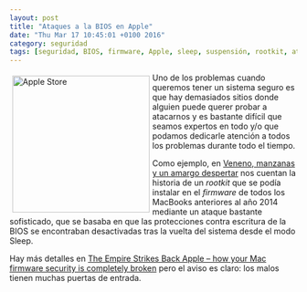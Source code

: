 ```yaml
---
layout: post
title: "Ataques a la BIOS en Apple"
date: "Thu Mar 17 10:45:01 +0100 2016"
category: seguridad
tags: [seguridad, BIOS, firmware, Apple, sleep, suspensión, rootkit, ataque]
---
```






<a href="https://www.flickr.com/photos/fernand0/4323230484" title="Apple Store"><img src="https://c1.staticflickr.com/5/4024/4323230484_829e5bba4f_m.jpg" width="240"  alt="Apple Store" style="float:left; margin:5px"></a>
Uno de los problemas cuando queremos tener un sistema seguro es que hay demasiados sitios donde alguien puede querer probar a atacarnos y es bastante difícil que seamos expertos en todo y/o que podamos dedicarle atención a todos los problemas durante todo el tiempo.

Como ejemplo, en [Veneno, manzanas y un amargo despertar](http://unaaldia.hispasec.com/2015/05/veneno-manzanas-y-un-amargo-despertar.html) nos cuentan la historia de un *rootkit* que se podía instalar en el *firmware* de todos los MacBooks anteriores al año 2014 mediante un ataque bastante sofisticado, que se basaba en que las protecciones contra escritura de la BIOS se encontraban desactivadas tras la vuelta del sistema desde el modo Sleep.

Hay más detalles en [The Empire Strikes Back Apple – how your Mac firmware security is completely broken](https://reverse.put.as/2015/05/29/the-empire-strikes-back-apple-how-your-mac-firmware-security-is-completely-broken/) pero el aviso es claro: los malos tienen muchas puertas de entrada.
